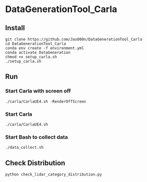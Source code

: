 # DataGenerationTool_Carla
## Install
```shell
git clone https://github.com/Jas000n/DataGenerationTool_Carla
cd DataGenerationTool_Carla
conda env create -f environment.yml
conda activate DataGeneration
chmod +x setup_carla.sh
./setup_carla.sh
```
## Run
### Start Carla with screen off
```shell
./carla/CarlaUE4.sh -RenderOffScreen
```
### Start Carla 
```shell
./carla/CarlaUE4.sh 
```
### Start Bash to collect data
```shell
./data_collect.sh
```
## Check Distribution
```shell
python check_lidar_category_distribution.py
```
